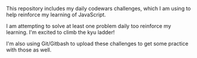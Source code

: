 This repository includes my daily codewars challenges, which I am using to help reinforce my learning of JavaScript.

I am attempting to solve at least one problem daily too reinforce my learning. I'm excited to climb the kyu ladder!

I'm also using Git/Gitbash to upload these challenges to get some practice with those as well.